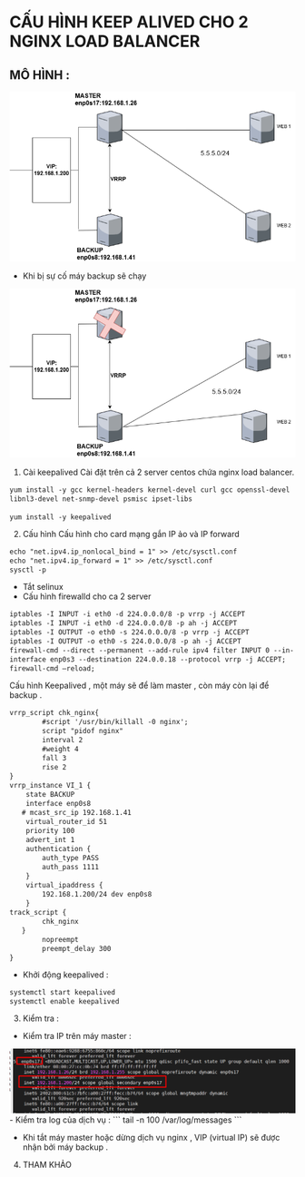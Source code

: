 # CẤU HÌNH KEEP ALIVED CHO 2 NGINX LOAD BALANCER
## MÔ HÌNH : 
<img src ="../img/2_keepalived_diagram1.png">  

- Khi bị sự cố máy backup sẽ chạy 

<img src ="../img/2_keepalived_diagram2.png">  

 1. Cài keepalived
 Cài đặt trên cả 2 server centos chứa nginx load balancer.
 ```
 yum install -y gcc kernel-headers kernel-devel curl gcc openssl-devel libnl3-devel net-snmp-devel psmisc ipset-libs  

 yum install -y keepalived
 ```
 2. Cấu hình 
 Cấu hình cho card mạng gắn IP ảo và IP forward
 ```
 echo "net.ipv4.ip_nonlocal_bind = 1" >> /etc/sysctl.conf
 echo "net.ipv4.ip_forward = 1" >> /etc/sysctl.conf
 sysctl -p
```  

- Tắt selinux
- Cấu hình firewalld cho ca 2 server

```
iptables -I INPUT -i eth0 -d 224.0.0.0/8 -p vrrp -j ACCEPT
iptables -I INPUT -i eth0 -d 224.0.0.0/8 -p ah -j ACCEPT
iptables -I OUTPUT -o eth0 -s 224.0.0.0/8 -p vrrp -j ACCEPT
iptables -I OUTPUT -o eth0 -s 224.0.0.0/8 -p ah -j ACCEPT
firewall-cmd --direct --permanent --add-rule ipv4 filter INPUT 0 --in-interface enp0s3 --destination 224.0.0.18 --protocol vrrp -j ACCEPT;
firewall-cmd –reload;
``` 
Cấu hình Keepalived , một máy sẽ để làm master , còn máy còn lại để backup .
```
vrrp_script chk_nginx{
        #script '/usr/bin/killall -0 nginx';
        script "pidof nginx"
        interval 2
        #weight 4
        fall 3
        rise 2
}
vrrp_instance VI_1 {
    state BACKUP
    interface enp0s8
   # mcast_src_ip 192.168.1.41
    virtual_router_id 51
    priority 100
    advert_int 1
    authentication {
        auth_type PASS
        auth_pass 1111
    }
    virtual_ipaddress {
        192.168.1.200/24 dev enp0s8
    }
track_script {
        chk_nginx
   }
        nopreempt
        preempt_delay 300
}

```
- Khởi động keepalived :  
```
systemctl start keepalived
systemctl enable keepalived
```
3. Kiểm tra :
- Kiểm tra IP trên máy master :  
<img src="../img/2_keealived_1.png">
- Kiểm tra log của dịch vụ :   
```
tail -n 100 /var/log/messages
```

- Khi tắt máy master hoặc dừng dịch vụ nginx , VIP (virtual IP) sẽ được nhận bởi máy backup .


4. THAM KHẢO 
